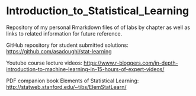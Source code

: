 # Introduction_to_Statistical_Learning
Repository of my personal Rmarkdown files of of labs by chapter as well as links to related information for future reference.

GitHub repository for student submitted solutions: https://github.com/asadoughi/stat-learning

Youtube course lecture videos: https://www.r-bloggers.com/in-depth-introduction-to-machine-learning-in-15-hours-of-expert-videos/

PDF companion book Elements of Statistical Learning: http://statweb.stanford.edu/~tibs/ElemStatLearn/

